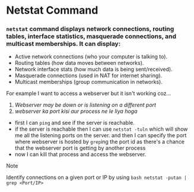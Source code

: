 # Netstat Command

### `netstat` command displays network connections, routing tables, interface statistics, masquerade connections, and multicast memberships. It can display:

- Active network connections (who your computer is talking to).
- Routing tables (how data moves between networks).
- Network interface stats (how much data is being sent/received).
- Masquerade connections (used in NAT for internet sharing).
- Multicast memberships (group communication in networks).

For example I want to access a webserver but it isn't working coz...

1. _Webserver may be down or is listening on a different port_
2. _webserver ka port kisi aur process ne le liya hoga_

- first I can `ping` and see if the server is reachable.
- if the server is reachable then I can use `netstat -tuln` which will show me all the listening ports on the server. and then I can specify the port where webserver is hosted by `grep`ing the port id as there's a chance that the webserver port is getting by another process
- now I can kill that process and access the webserver.

> [!NOTE]
> Identify connections on a given port or IP by using
> `bash netstat -putan | grep <Port/IP>`
